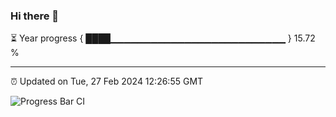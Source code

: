 ### Hi there 👋

⏳ Year progress { ████▁▁▁▁▁▁▁▁▁▁▁▁▁▁▁▁▁▁▁▁▁▁▁▁▁▁ } 15.72 %

---

⏰ Updated on Tue, 27 Feb 2024 12:26:55 GMT

![Progress Bar CI](https://github.com/liununu/liununu/workflows/Progress%20Bar%20CI/badge.svg)
